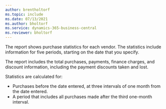 ```yaml
---
author: brentholtorf
ms.topic: include
ms.date: 07/13/2021
ms.author: bholtorf
ms.service: dynamics-365-business-central
ms.reviewer: bholtorf
---
```

The report shows purchase statistics for each vendor. The statistics include information for five periods, starting on the date that you specify.

The report includes the total purchases, payments, finance charges, and discount information, including the payment discounts taken and lost.

Statistics are calculated for:

* Purchases before the date entered, at three intervals of one month from the date entered.
* A period that includes all purchases made after the third one-month interval.
